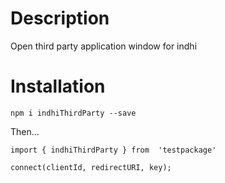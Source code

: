 # Description 

 Open third party application window for indhi

# Installation

`npm i indhiThirdParty --save`

Then...

```
import { indhiThirdParty } from  'testpackage'

connect(clientId, redirectURI, key);


```

